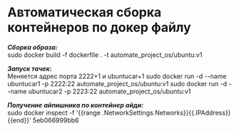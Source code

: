 # Автоматическая сборка контейнеров по докер файлу

***Сборка образа:***  
	sudo docker build -f dockerfile . -t automate_project_os/ubuntu:v1

***Запуск тачек:***  
	Меняется адрес порта 2222+1 и ubuntucar+1
		sudo docker run -d --name ubuntucar1 -p 2222:22 automate_project_os/ubuntu:v1
		sudo docker run -d --name ubuntucar2 -p 2223:22 automate_project_os/ubuntu:v1
		
***Получение айпишника по контейнер айди:***  
	sudo docker inspect -f '{{range .NetworkSettings.Networks}}{{.IPAddress}}{{end}}' 5eb066999bb6


